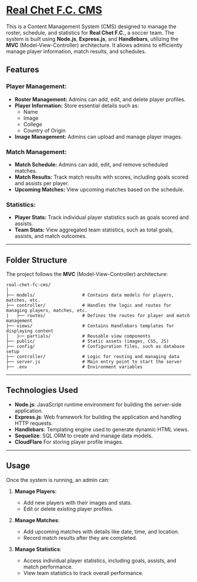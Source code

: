 # [Real Chet F.C. CMS](https://www.realchetfc.com/)

This is a Content Management System (CMS) designed to manage the roster, schedule, and statistics for **Real Chet F.C.**, a soccer team. The system is built using **Node.js**, **Express.js**, and **Handlebars**, utilizing the **MVC** (Model-View-Controller) architecture. It allows admins to efficiently manage player information, match results, and schedules.

## Features

### Player Management:
- **Roster Management:** Admins can add, edit, and delete player profiles.
- **Player Information:** Store essential details such as:
  - Name
  - Image
  - College
  - Country of Origin
- **Image Management:** Admins can upload and manage player images.

### Match Management:
- **Match Schedule:** Admins can add, edit, and remove scheduled matches.
- **Match Results:** Track match results with scores, including goals scored and assists per player.
- **Upcoming Matches:** View upcoming matches based on the schedule.

### Statistics:
- **Player Stats:** Track individual player statistics such as goals scored and assists.
- **Team Stats:** View aggregated team statistics, such as total goals, assists, and match outcomes.

---

## Folder Structure

The project follows the **MVC** (Model-View-Controller) architecture:

```
real-chet-fc-cms/
│
├── models/                  # Contains data models for players, matches, etc.
├── controller/              # Handles the logic and routes for managing players, matches, etc.
|   ├── routes/              # Defines the routes for player and match management
├── views/                   # Contains Handlebars templates for displaying content
│   ├── partials/            # Reusable view components
├── public/                  # Static assets (images, CSS, JS)
├── config/                  # Configuration files, such as database setup
├── controller/              # Logic for routing and managing data
├── server.js                # Main entry point to start the server
├── .env                     # Environment variables
```

---

## Technologies Used

- **Node.js**: JavaScript runtime environment for building the server-side application.
- **Express.js**: Web framework for building the application and handling HTTP requests.
- **Handlebars**: Templating engine used to generate dynamic HTML views.
- **Sequelize**: SQL ORM to create and manage data models.
- **CloudFlare** For storing player profile images.

---

## Usage

Once the system is running, an admin can:

1. **Manage Players**: 
   - Add new players with their images and stats.
   - Edit or delete existing player profiles.

2. **Manage Matches**:
   - Add upcoming matches with details like date, time, and location.
   - Record match results after they are completed.

3. **Manage Statistics**:
   - Access individual player statistics, including goals, assists, and match performance.
   - View team statistics to track overall performance.
